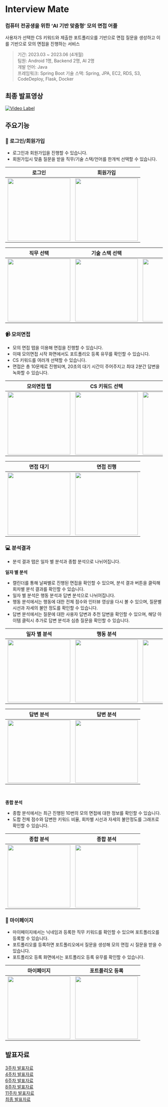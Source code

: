 # Interview Mate
### 컴퓨터 전공생을 위한 ‘AI 기반 맞춤형’ 모의 면접 어플
사용자가 선택한 CS 키워드와 제출한 포트폴리오를 기반으로 면접 질문을 생성하고 이를 기반으로 모의 면접을 진행하는 서비스
> 기간: 2023.03 ~ 2023.06 (4개월)  
팀원: Android 1명, Backend 2명, AI 2명  
개발 언어: Java  
프레임워크: Spring Boot
기술 스택: Spring, JPA, EC2, RDS, S3, CodeDeploy, Flask, Docker

## 최종 발표영상
[![Video Label](http://img.youtube.com/vi/xyYDRaRKeB4/0.jpg)](https://youtu.be/xyYDRaRKeB4)


## 주요기능
### :key: 로그인/회원가입
- 로그인과 회원가입을 진행할 수 있습니다.
- 회원가입시 맞춤 질문을 받을 직무/기술 스택/언어를 한개씩 선택할 수 있습니다.

| 로그인 | 회원가입 |
| --- | --- |
|<img width="200" src="https://github.com/wellFoundedDevelopers/Algorithm/assets/74500793/4cf2aa3e-2aea-4713-9932-3da20e45ac93">|<img width="200" src="https://github.com/wellFoundedDevelopers/Algorithm/assets/74500793/e2c9df73-4cec-4345-91a8-1750b5613d4c"> |

| 직무 선택 | 기술 스택 선택 | 언어 선택 |
|---|---|---|
|<img width="200" src="https://github.com/wellFoundedDevelopers/Algorithm/assets/74500793/ceeaa7aa-28ad-4c9d-9014-fec22de56960"> |<img width="200" src="https://github.com/wellFoundedDevelopers/Algorithm/assets/74500793/0233b3b7-4ed1-4b54-9726-0bc0383fad8c"> |<img width="200" src="https://github.com/wellFoundedDevelopers/Algorithm/assets/74500793/d10e976d-8289-4893-b29a-60a8a2cea32b">|

### 📹 모의면접
- 모의 면접 탭을 이용해 면접을 진행할 수 있습니다.
- 이때 모의면접 시작 화면에서도 포트폴리오 등록 유무를 확인할 수 있습니다.
- CS 키워드를 여러개 선택할 수 있습니다.
- 면접은 총 10문제로 진행되며, 20초의 대기 시간이 주어주지고 최대 2분간 답변을 녹화할 수 있습니다.

| 모의면접 탭 | CS 키워드 선택 | 주의 사항 |
| --- | --- | --- |
|<img width="200" src="https://github.com/wellFoundedDevelopers/Algorithm/assets/74500793/61ea7b27-027b-4236-aca9-a1f50ff6df00">|<img width="200" src="https://github.com/wellFoundedDevelopers/Algorithm/assets/74500793/0f0ac5e4-a342-4b18-8546-15736d39ba6c"> | <img width="200" src="https://github.com/wellFoundedDevelopers/Algorithm/assets/74500793/617a5b34-00da-442b-b77b-ed812dff2ab1"> | 

| 면접 대기 | 면접 진행 |
| --- | --- |
<img width="200" src="https://github.com/wellFoundedDevelopers/Algorithm/assets/74500793/7ff90815-af93-401f-aa7a-4d63e32166a1"> |<img width="200" src="https://github.com/wellFoundedDevelopers/Algorithm/assets/74500793/e73af2aa-4e70-4b3b-9968-88e1dc455e28">|

### 💻 분석결과
- 분석 결과 탭은 일자 별 분석과 종합 분석으로 나뉘어집니다.    

**일자 별 분석**
- 캘린더를 통해 날짜별로 진행된 면접을 확인할 수 있으며, 분석 결과 버튼을 클릭해 회차별 분석 결과를 확인할 수 있습니다.
- 일자 별 분석은 행동 분석과 답변 분석으로 나뉘어집니다.
- 행동 분석에서는 행동에 대한 전체 점수와 인터뷰 영상을 다시 볼 수 있으며, 질문별 시선과 자세의 불안 정도를 확인할 수 있습니다.
- 답변 분석에서는 질문에 대한 사용자 답변과 추천 답변을 확인할 수 있으며, 해당 아이템 클릭시 추가로 답변 분석과 심층 질문을 확인할 수 있습니다.

| 일자 별 분석 | 행동 분석 | 행동 분석 |
| --- | --- | --- |
|<img width="200" src="https://github.com/wellFoundedDevelopers/Algorithm/assets/74500793/a8489799-62b1-4628-abc5-824ecca396a7">|<img width="200" src="https://github.com/wellFoundedDevelopers/Algorithm/assets/74500793/52cfea0b-2991-4e1d-8d2a-ed233d27914c"> | <img width="200" src="https://github.com/wellFoundedDevelopers/Algorithm/assets/74500793/7838dbc0-55a6-47cd-b136-9b4cbe2e84a1"> |

|답변 분석 | 답변 분석 |
| --- | ---|
|<img width="200" src="https://github.com/wellFoundedDevelopers/Algorithm/assets/74500793/fdcae964-484e-4927-97db-c139e59906b0"> |<img width="200" src="https://github.com/wellFoundedDevelopers/Algorithm/assets/74500793/ab450f5b-ca25-44d1-bf47-cf5736002247"> |

<br>

**종합 분석**
- 종합 분석에서는 최근 진행된 10번의 모의 면접에 대한 정보를 확인할 수 있습니다.
- 도합 전체 점수와 답변한 키워드 비율, 회차별 시선과 자세의 불안정도를 그래프로 확인할 수 있습니다.

| 종합 분석 | 종합 분석 |
| --- | --- |
|<img width="200" src="https://github.com/wellFoundedDevelopers/Algorithm/assets/74500793/83f4e4ae-3179-46ae-a4a7-e4eb6869e312">|<img width="200" src="https://github.com/wellFoundedDevelopers/Algorithm/assets/74500793/d6607d0b-0367-4d72-aea7-92a49449021f">|

### 🙍 마이페이지
- 마이페이지에서는 닉네임과 등록한 직무 키워드를 확인할 수 있으며 포트폴리오를 등록할 수 있습니다.
- 포트폴리오를 등록하면 포트폴리오에서 질문을 생성해 모의 면접 시 질문을 받을 수 있습니다.
- 포트폴리오 등록 화면에서는 포트폴리오 등록 유무를 확인할 수 있습니다.

| 마이페이지 | 포트폴리오 등록 |
| --- | --- |
|<img width="200" src="https://github.com/wellFoundedDevelopers/Algorithm/assets/74500793/a1484c73-6f7f-48f2-82ae-23d0fc787344">|<img width="200" src="https://github.com/wellFoundedDevelopers/Algorithm/assets/74500793/daefa61f-9ea8-46c2-bf9f-ac953ebdf975">|

## 발표자료
[3주차 발표자료](https://www.canva.com/design/DAFxC89Sru0/Z2FSaqlj49GhsANfdUhMLw/edit?utm_content=DAFxC89Sru0&utm_campaign=designshare&utm_medium=link2&utm_source=sharebutton)   
[4주차 발표자료](https://www.canva.com/design/DAFxC4uamng/3oGIunWJent3bm4ljhT_-g/edit?utm_content=DAFxC4uamng&utm_campaign=designshare&utm_medium=link2&utm_source=sharebutton)   
[6주차 발표자료](https://www.canva.com/design/DAFxC1IoDC4/oMKDGUzG2s2bPuhZszmkCw/edit?utm_content=DAFxC1IoDC4&utm_campaign=designshare&utm_medium=link2&utm_source=sharebutton)  
[8주차 발표자료](https://www.canva.com/design/DAFxC8K5X2A/UpAkKAJV6pSDgR8hUW2oMg/edit?utm_content=DAFxC8K5X2A&utm_campaign=designshare&utm_medium=link2&utm_source=sharebutton)  
[11주차 발표자료](https://www.canva.com/design/DAFxC1hxzSo/wuOoydOCqaJH0Ms75dMgUg/edit?utm_content=DAFxC1hxzSo&utm_campaign=designshare&utm_medium=link2&utm_source=sharebutton)  
[최종 발표자료](https://www.canva.com/design/DAFxC7OoZ0g/LuHs5BkK9wZUbIdzmAiBiw/edit?utm_content=DAFxC7OoZ0g&utm_campaign=designshare&utm_medium=link2&utm_source=sharebutton)
